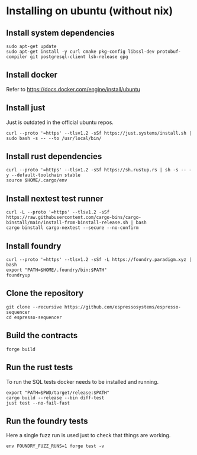 # Installing on ubuntu (without nix)

<!-- Note that all lines that start with four spaces will be executed in the CI -->

## Install system dependencies

    sudo apt-get update
    sudo apt-get install -y curl cmake pkg-config libssl-dev protobuf-compiler git postgresql-client lsb-release gpg

## Install docker

Refer to https://docs.docker.com/engine/install/ubuntu

## Install just

Just is outdated in the official ubuntu repos.

    curl --proto '=https' --tlsv1.2 -sSf https://just.systems/install.sh | sudo bash -s -- --to /usr/local/bin/

## Install rust dependencies

    curl --proto '=https' --tlsv1.2 -sSf https://sh.rustup.rs | sh -s -- -y --default-toolchain stable
    source $HOME/.cargo/env

## Install nextest test runner

    curl -L --proto '=https' --tlsv1.2 -sSf https://raw.githubusercontent.com/cargo-bins/cargo-binstall/main/install-from-binstall-release.sh | bash
    cargo binstall cargo-nextest --secure --no-confirm

## Install foundry

    curl --proto '=https' --tlsv1.2 -sSf -L https://foundry.paradigm.xyz | bash
    export "PATH=$HOME/.foundry/bin:$PATH"
    foundryup

## Clone the repository

    git clone --recursive https://github.com/espressosystems/espresso-sequencer
    cd espresso-sequencer

## Build the contracts

    forge build

## Run the rust tests

To run the SQL tests docker needs to be installed and running.

    export "PATH=$PWD/target/release:$PATH"
    cargo build --release --bin diff-test
    just test --no-fail-fast

## Run the foundry tests

Here a single fuzz run is used just to check that things are working.

    env FOUNDRY_FUZZ_RUNS=1 forge test -v
